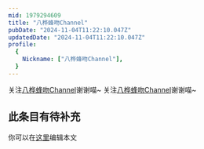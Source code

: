 ```yaml
---
mid: 1979294609
title: "八桦蜂吻Channel"
pubDate: "2024-11-04T11:22:10.047Z"
updatedDate: "2024-11-04T11:22:10.047Z"
profile:
  {
    Nickname: ["八桦蜂吻Channel"],
  }
---
```


关注[八桦蜂吻Channel](https://space.bilibili.com/1979294609)谢谢喵~ 关注[八桦蜂吻Channel](https://space.bilibili.com/1979294609)谢谢喵~

## 此条目有待补充
你可以在[这里](https://github.com/Yuhanawa/VTuber.ICU-Content/edit/master/v/八桦蜂吻Channel/index.md)编辑本文
